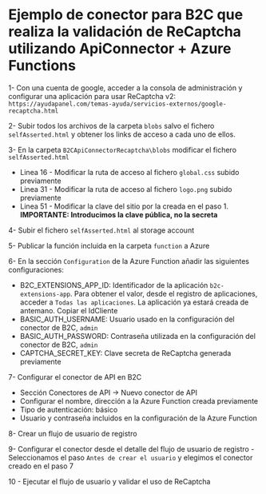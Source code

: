 # Ejemplo de conector para B2C que realiza la validación de ReCaptcha utilizando ApiConnector + Azure Functions
1- Con una cuenta de google, acceder a la consola de administración y configurar una aplicación para usar ReCaptcha v2: `https://ayudapanel.com/temas-ayuda/servicios-externos/google-recaptcha.html`

2- Subir todos los archivos de la carpeta `blobs` salvo el fichero `selfAsserted.html` y obtener los links de acceso a cada uno de ellos.

3- En la carpeta `B2CApiConnectorRecaptcha\blobs` modificar el fichero `selfAsserted.html`
  - Linea 16 - Modificar la ruta de acceso al fichero `global.css` subido previamente
  - Linea 31 - Modificar la ruta de acceso al fichero `logo.png` subido previamente
  - Linea 51 - Modificar la clave del sitio por la creada en el paso 1. **IMPORTANTE: Introducimos la clave pública, no la secreta**

4- Subir el fichero `selfAsserted.html` al storage account

5- Publicar la función incluida en la carpeta `function` a Azure

6- En la sección `Configuration` de la Azure Function añadir las siguientes configuraciones:
  - B2C_EXTENSIONS_APP_ID: Identificador de la aplicación `b2c-extensions-app`. Para obtener el valor, desde el registro de aplicaciones, acceder a `Todas las aplicaciones`. La aplicación ya estará creada de antemano. Copiar el IdCliente
  - BASIC_AUTH_USERNAME: Usuario usado en la configuración del conector de B2C, `admin`
  - BASIC_AUTH_PASSWORD: Contraseña utilizada en la configuración del conector de B2C, `admin`
  - CAPTCHA_SECRET_KEY: Clave secreta de ReCaptcha generada previamente

7- Configurar el conector de API en B2C

  - Sección Conectores de API -> Nuevo conector de API
  - Configurar el nombre, dirección a la Azure Function creada previamente
  - Tipo de autenticación: básico
  - Usuario y contraseña incluidos en la configuración de la Azure Function

8- Crear un flujo de usuario de registro

9- Configurar el conector desde el detalle del flujo de usuario de registro - Seleccionamos el paso `Antes de crear el usuario` y elegimos el conector creado en el paso 7

10 - Ejecutar el flujo de usuario y validar el uso de ReCaptcha